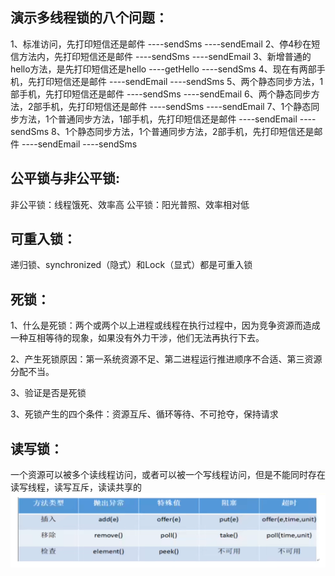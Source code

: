 ## 演示多线程锁的八个问题：

1、标准访问，先打印短信还是邮件
----sendSms
----sendEmail
2、停4秒在短信方法内，先打印短信还是邮件
----sendSms
----sendEmail
3、新增普通的hello方法，是先打印短信还是hello
----getHello
----sendSms
4、现在有两部手机，先打印短信还是邮件
----sendEmail
----sendSms
5、两个静态同步方法，1部手机，先打印短信还是邮件
----sendSms
----sendEmail
6、两个静态同步方法，2部手机，先打印短信还是邮件
----sendSms
----sendEmail
7、1个静态同步方法，1个普通同步方法，1部手机，先打印短信还是邮件
----sendEmail
----sendSms
8、1个静态同步方法，1个普通同步方法，2部手机，先打印短信还是邮件
----sendEmail
----sendSms

## 公平锁与非公平锁:
非公平锁：线程饿死、效率高
公平锁：阳光普照、效率相对低

## 可重入锁：
递归锁、synchronized（隐式）和Lock（显式）都是可重入锁

## 死锁：

1、什么是死锁：两个或两个以上进程或线程在执行过程中，因为竞争资源而造成一种互相等待的现象，如果没有外力干涉，他们无法再执行下去。

2、产生死锁原因：第一系统资源不足、第二进程运行推进顺序不合适、第三资源分配不当。

3、验证是否是死锁

3、死锁产生的四个条件：资源互斥、循环等待、不可抢夺，保持请求

## 读写锁：
一个资源可以被多个读线程访问，或者可以被一个写线程访问，但是不能同时存在读写线程，读写互斥，读读共享的
![img.png](img/img.png)